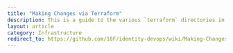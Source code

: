 ```yaml
---
title: "Making Changes via Terraform"
description: This is a guide to the various `terraform` directories in `identity-devops` and how to use them
layout: article
category: Infrastructure
redirect_to: https://github.com/18F/identity-devops/wiki/Making-Changes-via-Terraform
---
```

